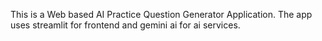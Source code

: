 This is a Web based AI Practice Question Generator Application. 
The app uses streamlit for frontend and gemini ai for ai services.


